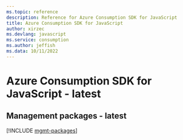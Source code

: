 ```yaml
---
ms.topic: reference
description: Reference for Azure Consumption SDK for JavaScript
title: Azure Consumption SDK for JavaScript
author: xirzec
ms.devlang: javascript
ms.service: consumption
ms.author: jeffish
ms.data: 10/11/2022
---
```

# Azure Consumption SDK for JavaScript - latest

## Management packages - latest
[!INCLUDE [mgmt-packages](consumption-mgmt-index.md)]